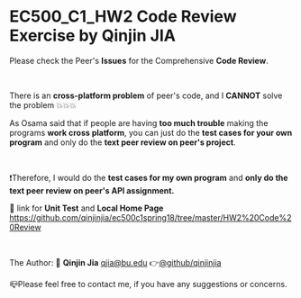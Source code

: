 # EC500_C1_HW2 Code Review Exercise by Qinjin JIA

  Please check the Peer's **Issues** for the Comprehensive **Code Review**.
  
  </br>
  
  There is an **cross-platform problem** of peer's code, and I **CANNOT** solve the problem :boom::boom::boom:

  As Osama said that if people are having **too much trouble** making the programs **work cross platform**, you can just do the **test cases for your own program** and only do the **text peer review on peer's project**.

 </br>
 
 :exclamation:Therefore, I would do the **test cases for my own program** and **only do the text peer review on  peer's API assignment.**

  :link: link for **Unit Test** and **Local Home Page** https://github.com/qinjinjia/ec500c1spring18/tree/master/HW2%20Code%20Review
  
  </br>
  
  The Author: :boy: **Qinjin Jia** qjia@bu.edu   :point_right:[@github/qinjinjia](https://github.com/qinjinjia)
   
  :mailbox_closed:Please feel free to contact me, if you have any suggestions or concerns.
  
</br>
